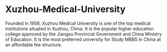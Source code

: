 # Xuzhou-Medical-University
Founded in 1958, Xuzhou Medical University is one of the top medical institutions situated in Xuzhou, China. It is the popular higher education college approved by the Jiangsu Provincial Government and China Ministry of Education. It is the most preferred university for Study MBBS in China at an affordable fee structure. 
